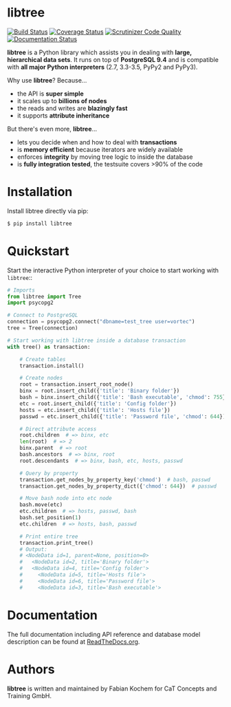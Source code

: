 libtree
=======
[![Build Status](https://travis-ci.org/conceptsandtraining/libtree.svg?branch=master)](https://travis-ci.org/conceptsandtraining/libtree)
[![Coverage Status](https://coveralls.io/repos/conceptsandtraining/libtree/badge.svg?branch=master&service=github)](https://coveralls.io/github/conceptsandtraining/libtree?branch=master)
[![Scrutinizer Code Quality](https://scrutinizer-ci.com/g/conceptsandtraining/libtree/badges/quality-score.png?b=master)](https://scrutinizer-ci.com/g/conceptsandtraining/libtree/?branch=master)
[![Documentation Status](https://readthedocs.org/projects/libtree/badge/?version=latest)](https://libtree.readthedocs.org/en/latest/?badge=latest)


**libtree** is a Python library which assists you in dealing with **large,
hierarchical data sets**. It runs on top of **PostgreSQL 9.4** and is
compatible with **all major Python interpreters** (2.7, 3.3-3.5, PyPy2
and PyPy3).

Why use **libtree**? Because...

 - the API is **super simple**
 - it scales up to **billions of nodes**
 - the reads and writes are **blazingly fast**
 - it supports **attribute inheritance**


But there's even more, **libtree**...

 - lets you decide when and how to deal with **transactions**
 - is **memory efficient** because iterators are widely available
 - enforces **integrity** by moving tree logic to inside the database
 - is **fully integration tested**, the testsuite covers >90% of the code


Installation
============
Install libtree directly via pip:

```bash
$ pip install libtree
```


Quickstart
==========
Start the interactive Python interpreter of your choice to start working with
``libtree``::

```python
# Imports
from libtree import Tree
import psycopg2

# Connect to PostgreSQL
connection = psycopg2.connect("dbname=test_tree user=vortec")
tree = Tree(connection)

# Start working with libtree inside a database transaction
with tree() as transaction:

    # Create tables
    transaction.install()

    # Create nodes
    root = transaction.insert_root_node()
    binx = root.insert_child({'title': 'Binary folder'})
    bash = binx.insert_child({'title': 'Bash executable', 'chmod': 755})
    etc = root.insert_child({'title': 'Config folder'})
    hosts = etc.insert_child({'title': 'Hosts file'})
    passwd = etc.insert_child({'title': 'Password file', 'chmod': 644})

    # Direct attribute access
    root.children  # => binx, etc
    len(root)  # => 2
    binx.parent  # => root
    bash.ancestors  # => binx, root
    root.descendants  # => binx, bash, etc, hosts, passwd

    # Query by property
    transaction.get_nodes_by_property_key('chmod')  # bash, passwd
    transaction.get_nodes_by_property_dict({'chmod': 644})  # passwd

    # Move bash node into etc node
    bash.move(etc)
    etc.children  # => hosts, passwd, bash
    bash.set_position(1)
    etc.children  # => hosts, bash, passwd

    # Print entire tree
    transaction.print_tree()
    # Output:
    # <NodeData id=1, parent=None, position=0>
    #   <NodeData id=2, title='Binary folder'>
    #   <NodeData id=4, title='Config folder'>
    #     <NodeData id=5, title='Hosts file'>
    #     <NodeData id=6, title='Password file'>
    #     <NodeData id=3, title='Bash executable'>
```


Documentation
=============
The full documentation including API reference and database model description
can be found at [ReadTheDocs.org](https://libtree.readthedocs.org/en/latest/).


Authors
=======
**libtree** is written and maintained by Fabian Kochem for CaT Concepts and
Training GmbH.
